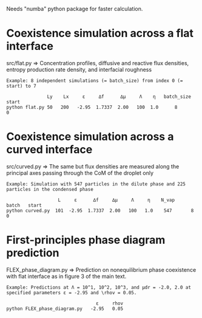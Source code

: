 Needs "numba" python package for faster calculation.

# Coexistence simulation across a flat interface
src/flat.py => Concentration profiles, diffusive and reactive flux densities, entropy production rate density, and interfacial roughness
```
Example: 8 independent simulations (= batch_size) from index 0 (= start) to 7

               Ly    Lx     ε     ∆f      ∆µ     Λ    η   batch_size   start
python flat.py 50   200   -2.95  1.7337  2.00   100  1.0      8          0 
```

# Coexistence simulation across a curved interface
src/curved.py => The same but flux densities are measured along the principal axes passing through the CoM of the droplet only
```
Example: Simulation with 547 particles in the dilute phase and 225 particles in the condensed phase

                   L     ε      ∆f     ∆µ     Λ     η    N_vap    batch   start
python curved.py  101  -2.95  1.7337  2.00   100   1.0    547       8       0 
```

# First-principles phase diagram prediction
FLEX_phase_diagram.py => Prediction on nonequilibrium phase coexistence with flat interface as in figure 3 of the main text.
```
Example: Predictions at Λ = 10^1, 10^2, 10^3, and µdr = -2.0, 2.0 at specified parameters ε = -2.95 and \rhov = 0.05.

                                 ε     rhov
python FLEX_phase_diagram.py   -2.95   0.05
```
